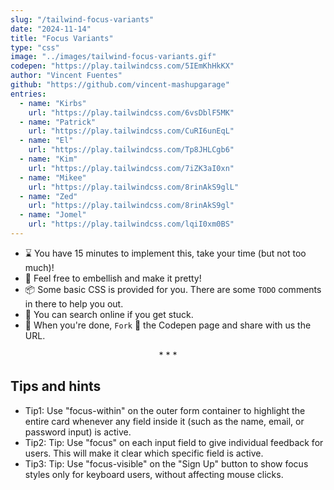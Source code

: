 ```yaml
---
slug: "/tailwind-focus-variants"
date: "2024-11-14"
title: "Focus Variants"
type: "css"
image: "../images/tailwind-focus-variants.gif"
codepen: "https://play.tailwindcss.com/5IEmKhHkKX"
author: "Vincent Fuentes"
github: "https://github.com/vincent-mashupgarage"
entries:
  - name: "Kirbs"
    url: "https://play.tailwindcss.com/6vsDblF5MK"
  - name: "Patrick"
    url: "https://play.tailwindcss.com/CuRI6unEqL"
  - name: "El"
    url: "https://play.tailwindcss.com/Tp8JHLCgb6"
  - name: "Kim"
    url: "https://play.tailwindcss.com/7iZK3aI0xn"
  - name: "Mikee"
    url: "https://play.tailwindcss.com/8rinAkS9glL"
  - name: "Zed"
    url: "https://play.tailwindcss.com/8rinAkS9gl"
  - name: "Jomel"
    url: "https://play.tailwindcss.com/lqiI0xm0BS"
---
```


- ⌛ You have 15 minutes to implement this, take your time (but not too much)!
- 💅 Feel free to embellish and make it pretty!
- 📦 Some basic CSS is provided for you. There are some `TODO` comments in there to help you out.
- 🧙 You can search online if you get stuck.
- 🎉 When you're done, `Fork` 🍴 the Codepen page and share with us the URL.

<p align='center'>* * *</p>

## Tips and hints

- Tip1: Use "focus-within" on the outer form container to highlight the entire card whenever any field inside it (such as the name, email, or password input) is active.
- Tip2: Tip: Use "focus" on each input field to give individual feedback for users. This will make it clear which specific field is active.
- Tip3: Tip: Use "focus-visible" on the "Sign Up" button to show focus styles only for keyboard users, without affecting mouse clicks.
